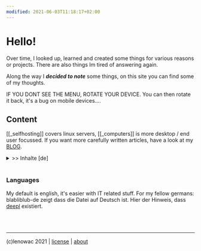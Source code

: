 ```yaml
---
modified: 2021-06-03T11:18:17+02:00
---
```


# Hello!

Over time, I looked up, learned and created some things for various reasons or projects. There are also things Im tired of answering again.

Along the way I ***decided to note*** some things, on this site you can find some of my thoughts.

IF YOU DONT SEE THE MENU, ROTATE YOUR DEVICE. You can then rotate it back, it's a bug on mobile devices....

## Content

[[_selfhosting]] covers linux servers, [[_computers]] is more desktop / end user focussed.
If you want more carefully written articles, have a look at my [BLOG](https://blog.decided.to).


<details> <summary> >> Inhalte [de]</summary>

<br/>

Bei [[_selfhosting]] gibt's linux-server Kram, [[_computers]] hat eher end-user orientierte notizen. [[literatur]] sollte mmn natürlich _IMMER_ sehr umständlich über die UNI VPN kommen. Wenn du welche hast, möchtest du vlt auch deine [[literatur-organisieren]].

Für etwas qualitativere Arbeit kannst du ja mal auf meinem [Blog](https://blog.decided.to) vorbeischauen.

</details>

<br/>

### Languages

My default is english, it's easier with IT related stuff. For my fellow germans: blabliblub-de zeigt dass die Datei auf Deutsch ist. Hier der Hinweis, dass [deepl](https://deepl.com) existiert.

<br/><br/>

-------
(c)lenowac 2021 | [license](https://decided.to/license) | [about](https://decided.to/license)
